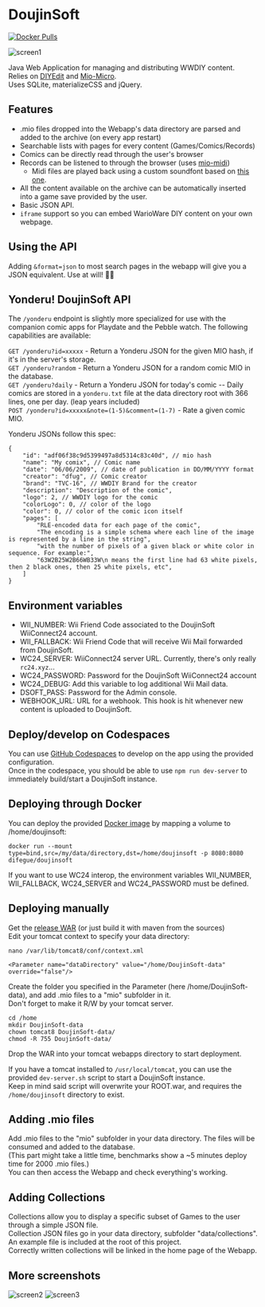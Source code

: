 # DoujinSoft

[![Docker Pulls](https://img.shields.io/docker/pulls/difegue/doujinsoft.svg)](https://hub.docker.com/r/difegue/doujinsoft/)

![screen1](https://cloud.githubusercontent.com/assets/8237712/26278790/4ffd633a-3da3-11e7-865f-015cab5fef5e.png)

Java Web Application for managing and distributing WWDIY content.  
Relies on [DIYEdit](https://github.com/xperia64/DIYEdit) and [Mio-Micro](https://github.com/yeahross0/Mio-Micro).  
Uses SQLite, materializeCSS and jQuery.  

## Features  

* .mio files dropped into the Webapp's data directory are parsed and added to the archive (on every app restart)
* Searchable lists with pages for every content (Games/Comics/Records)
* Comics can be directly read through the user's browser
* Records can be listened to through the browser (uses [mio-midi](https://www.npmjs.com/package/mio-midi))  
  - Midi files are played back using a custom soundfont based on [this one](https://musical-artifacts.com/artifacts/490).  
* All the content available on the archive can be automatically inserted into a game save provided by the user.
* Basic JSON API.
* `iframe` support so you can embed WarioWare DIY content on your own webpage.  

## Using the API

Adding `&format=json` to most search pages in the webapp will give you a JSON equivalent. Use at will! 🙋‍♂️  

## Yonderu! DoujinSoft API

The `/yonderu` endpoint is slightly more specialized for use with the companion comic apps for Playdate and the Pebble watch. The following capabilities are available:  

`GET /yonderu?id=xxxxx` - Return a Yonderu JSON for the given MIO hash, if it's in the server's storage.  
`GET /yonderu?random` - Return a Yonderu JSON for a random comic MIO in the database.  
`GET /yonderu?daily` - Return a Yonderu JSON for today's comic -- Daily comics are stored in a `yonderu.txt` file at the data directory root with 366 lines, one per day. (leap years included)  
`POST /yonderu?id=xxxxx&note=(1-5)&comment=(1-7)` - Rate a given comic MIO.  

Yonderu JSONs follow this spec:  
```
{
    "id": "adf06f38c9d5399497a8d5314c83c40d", // mio hash
    "name": "My comix", // Comic name
    "date": "06/06/2009", // date of publication in DD/MM/YYYY format
    "creator": "dfug", // Comic creator
    "brand": "TVC-16", // WWDIY Brand for the creator
    "description": "Description of the comic",
    "logo": 2, // WWDIY logo for the comic
    "colorLogo": 0, // color of the logo
    "color": 0, // color of the comic icon itself
    "pages": [ 
        "RLE-encoded data for each page of the comic",
        "The encoding is a simple schema where each line of the image is represented by a line in the string",
        "with the number of pixels of a given black or white color in sequence. For example:",
        "63W2B25W2B66WB33W\n means the first line had 63 white pixels, then 2 black ones, then 25 white pixels, etc",
    ]
}
```

## Environment variables

* WII_NUMBER: Wii Friend Code associated to the DoujinSoft WiiConnect24 account.
* WII_FALLBACK: Wii Friend Code that will receive Wii Mail forwarded from DoujinSoft.
* WC24_SERVER: WiiConnect24 server URL. Currently, there's only really `rc24.xyz`...
* WC24_PASSWORD: Password for the DoujinSoft WiiConnect24 account
* WC24_DEBUG: Add this variable to log additional Wii Mail data.  
* DSOFT_PASS: Password for the Admin console.
* WEBHOOK_URL: URL for a webhook. This hook is hit whenever new content is uploaded to DoujinSoft.

## Deploy/develop on Codespaces

You can use [GitHub Codespaces](https://github.com/Difegue/DoujinSoft/codespaces) to develop on the app using the provided configuration.  
Once in the codespace, you should be able to use `npm run dev-server` to immediately build/start a DoujinSoft instance.

## Deploying through Docker

You can deploy the provided [Docker image](https://hub.docker.com/r/difegue/doujinsoft) by mapping a volume to /home/doujinsoft:
```
docker run --mount type=bind,src=/my/data/directory,dst=/home/doujinsoft -p 8080:8080 difegue/doujinsoft
```  

If you want to use WC24 interop, the environment variables WII_NUMBER, WII_FALLBACK, WC24_SERVER and WC24_PASSWORD must be defined.  

## Deploying manually

Get the [release WAR](https://github.com/Difegue/DoujinSoft/releases) (or just build it with maven from the sources)  
Edit your tomcat context to specify your data directory:  
```
nano /var/lib/tomcat8/conf/context.xml

<Parameter name="dataDirectory" value="/home/DoujinSoft-data" override="false"/>
```   
Create the folder you specified in the Parameter (here /home/DoujinSoft-data), and add .mio files to a "mio" subfolder in it.  
Don't forget to make it R/W by your tomcat server.  
```
cd /home
mkdir DoujinSoft-data
chown tomcat8 DoujinSoft-data/
chmod -R 755 DoujinSoft-data/
```
Drop the WAR into your tomcat webapps directory to start deployment. 

If you have a tomcat installed to `/usr/local/tomcat`, you can use the provided `dev-server.sh` script to start a DoujinSoft instance.  
Keep in mind said script will overwrite your ROOT.war, and requires the `/home/doujinsoft` directory to exist.  

## Adding .mio files

Add .mio files to the "mio" subfolder in your data directory.
The files will be consumed and added to the database.  
(This part might take a little time, benchmarks show a ~5 minutes deploy time for 2000 .mio files.)  
You can then access the Webapp and check everything's working.

## Adding Collections

Collections allow you to display a specific subset of Games to the user through a simple JSON file.  
Collection JSON files go in your data directory, subfolder "data/collections". An example file is included at the root of this project.  
Correctly written collections will be linked in the home page of the Webapp.

## More screenshots
![screen2](https://cloud.githubusercontent.com/assets/8237712/26278791/4fff292c-3da3-11e7-96be-575c8c96ab0b.png)
![screen3](https://cloud.githubusercontent.com/assets/8237712/26278792/50025d7c-3da3-11e7-947d-d87debba05c9.png)
